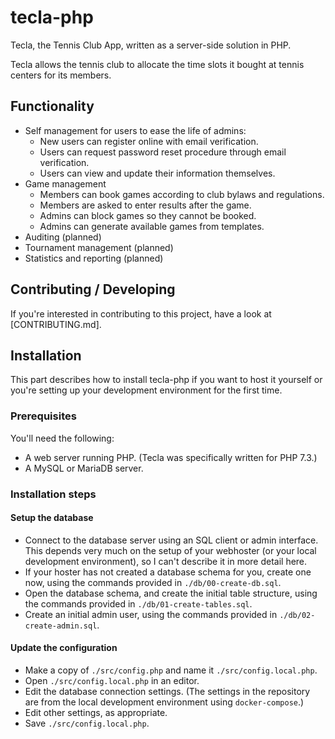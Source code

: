 # tecla-php

Tecla, the Tennis Club App, written as a server-side solution in PHP.

Tecla allows the tennis club to allocate the time slots it bought at tennis centers for its members.

## Functionality

- Self management for users to ease the life of admins:
  - New users can register online with email verification.
  - Users can request password reset procedure through email verification.
  - Users can view and update their information themselves.
- Game management
  - Members can book games according to club bylaws and regulations.
  - Members are asked to enter results after the game.
  - Admins can block games so they cannot be booked.
  - Admins can generate available games from templates.
- Auditing (planned)
- Tournament management (planned)
- Statistics and reporting (planned)

## Contributing / Developing

If you're interested in contributing to this project, have a look at [CONTRIBUTING.md].

## Installation

This part describes how to install tecla-php if you want to host it yourself or you're setting up your development environment for the first time.

### Prerequisites

You'll need the following:

- A web server running PHP. (Tecla was specifically written for PHP 7.3.)
- A MySQL or MariaDB server.

### Installation steps

#### Setup the database

- Connect to the database server using an SQL client or admin interface. This depends very much on the setup of your webhoster (or your local development environment), so I can't describe it in more detail here.
- If your hoster has not created a database schema for you, create one now, using the commands provided in `./db/00-create-db.sql`.
- Open the database schema, and create the initial table structure, using the commands provided in `./db/01-create-tables.sql`.
- Create an initial admin user, using the commands provided in `./db/02-create-admin.sql`.

#### Update the configuration

- Make a copy of `./src/config.php` and name it `./src/config.local.php`.
- Open `./src/config.local.php` in an editor.
- Edit the database connection settings. (The settings in the repository are from the local development environment using `docker-compose`.)
- Edit other settings, as appropriate.
- Save `./src/config.local.php`.
